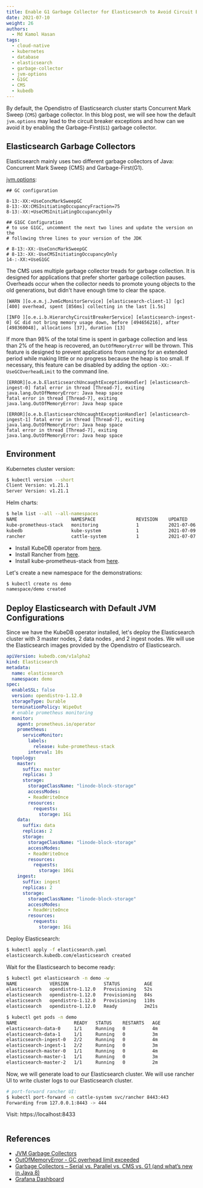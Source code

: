 ```yaml
---
title: Enable G1 Garbage Collector for Elasticsearch to Avoid Circuit Breaker Exceptions
date: 2021-07-10
weight: 26
authors:
  - Md Kamol Hasan
tags:
  - cloud-native
  - kubernetes
  - database
  - elasticsearch
  - garbage-collector
  - jvm-options
  - G1GC
  - CMS
  - kubedb
---
```



By default, the Opendistro of Elasticsearch cluster starts Concurrent Mark Sweep (`CMS`) garbage collector. In this blog post, we will see how the default `jvm.options` may lead to the circuit breaker exceptions and how can we avoid it by enabling the Garbage-First(`G1`) garbage collector.

## Elasticsearch Garbage Collectors

Elasticsearch mainly uses two different garbage collectors of Java: Concurrent Mark Sweep (CMS) and Garbage-First(G1).

[jvm.options](https://github.com/elastic/elasticsearch/blob/v7.13.3/distribution/src/config/jvm.options):

```options
## GC configuration

8-13:-XX:+UseConcMarkSweepGC
8-13:-XX:CMSInitiatingOccupancyFraction=75
8-13:-XX:+UseCMSInitiatingOccupancyOnly

## G1GC Configuration
# to use G1GC, uncomment the next two lines and update the version on the
# following three lines to your version of the JDK

# 8-13:-XX:-UseConcMarkSweepGC
# 8-13:-XX:-UseCMSInitiatingOccupancyOnly
14-:-XX:+UseG1GC
```

The CMS uses multiple garbage collector treads for garbage collection. It is designed for applications that prefer shorter garbage collection pauses. Overheads occur when the collector needs to promote young objects to the old generations, but didn't have enough time to clear the space.

```log
[WARN ][o.e.m.j.JvmGcMonitorService] [elasticsearch-client-1] [gc][400] overhead, spent [856ms] collecting in the last [1.5s] 
```

```log
[INFO ][o.e.i.b.HierarchyCircuitBreakerService] [elasticsearch-ingest-0] GC did not bring memory usage down, before [494656216], after [498360048], allocations [37], duration [13]

```

If more than 98% of the total time is spent in garbage collection and less than 2% of the heap is recovered, an `OutOfMemoryError` will be thrown. This feature is designed to prevent applications from running for an extended period while making little or no progress because the heap is too small. If necessary, this feature can be disabled by adding the option `-XX:-UseGCOverheadLimit` to the command line.

```log
[ERROR][o.e.b.ElasticsearchUncaughtExceptionHandler] [elasticsearch-ingest-0] fatal error in thread [Thread-7], exiting
java.lang.OutOfMemoryError: Java heap space
fatal error in thread [Thread-7], exiting
java.lang.OutOfMemoryError: Java heap space
```

```log
[ERROR][o.e.b.ElasticsearchUncaughtExceptionHandler] [elasticsearch-ingest-1] fatal error in thread [Thread-7], exiting
java.lang.OutOfMemoryError: Java heap space
fatal error in thread [Thread-7], exiting
java.lang.OutOfMemoryError: Java heap space

```

## Environment

Kubernetes cluster version:

```bash
$ kubectl version --short
Client Version: v1.21.1
Server Version: v1.21.1
```

Helm charts:

```bash
$ helm list --all --all-namespaces
NAME                 	NAMESPACE              	REVISION	UPDATED                                	STATUS  	CHART                            APP VERSION
kube-prometheus-stack	monitoring             	1       	2021-07-06 18:54:20.421959653 +0600 +06	deployed	kube-prometheus-stack-16.12.1    0.48.1     
kubedb              	kube-system            	1       	2021-07-09 11:22:17.527521498 +0600 +06	deployed	kubedb-v2021.06.23               v2021.06.23                      
rancher              	cattle-system          	1       	2021-07-07 17:35:21.293544984 +0600 +06	deployed	rancher-2.5.8                    v2.5.8     
```

- Install KubeDB operator from [here](https://kubedb.com/docs/v2021.06.23/setup/).
- Install Rancher from [here](https://rancher.com/docs/rancher/v2.5/en/installation/install-rancher-on-k8s/).
- Install kube-prometheus-stack from [here](https://artifacthub.io/packages/helm/prometheus-worawutchan/kube-prometheus-stack).

Let's create a new namespace for the demonstrations:

```bash
$ kubectl create ns demo
namespace/demo created
```

## Deploy Elasticsearch with Default JVM Configurations

Since we have the KubeDB operator installed, let's deploy the Elasticsearch cluster with 3 master nodes, 2 data nodes , and 2 ingest nodes. We will use the Elasticsearch images provided by the Opendistro of Elasticsearch.

```yaml
apiVersion: kubedb.com/v1alpha2
kind: Elasticsearch
metadata:
  name: elasticsearch
  namespace: demo
spec:
  enableSSL: false 
  version: opendistro-1.12.0
  storageType: Durable
  terminationPolicy: WipeOut
  # enable prometheus monitoring
  monitor:
    agent: prometheus.io/operator
    prometheus:
      serviceMonitor:
        labels:
          release: kube-prometheus-stack
        interval: 10s
  topology:
    master:
      suffix: master
      replicas: 3
      storage:
        storageClassName: "linode-block-storage"
        accessModes:
        - ReadWriteOnce
        resources:
          requests:
            storage: 1Gi
    data:
      suffix: data
      replicas: 2 
      storage:
        storageClassName: "linode-block-storage"
        accessModes:
        - ReadWriteOnce
        resources:
          requests:
            storage: 10Gi
    ingest:
      suffix: ingest
      replicas: 2
      storage:
        storageClassName: "linode-block-storage"
        accessModes:
        - ReadWriteOnce
        resources:
          requests:
            storage: 1Gi
```

Deploy Elasticsearch:

```bash
$ kubectl apply -f elasticsearch.yaml
elasticsearch.kubedb.com/elasticsearch created
```

Wait for the Elasticsearch to become ready:

```bash
$ kubectl get elasticsearch -n demo -w
NAME            VERSION             STATUS         AGE
elasticsearch   opendistro-1.12.0   Provisioning   52s
elasticsearch   opendistro-1.12.0   Provisioning   84s
elasticsearch   opendistro-1.12.0   Provisioning   110s
elasticsearch   opendistro-1.12.0   Ready          2m21s
```

```bash
$ kubectl get pods -n demo
NAME                     READY   STATUS    RESTARTS   AGE
elasticsearch-data-0     1/1     Running   0          4m
elasticsearch-data-1     1/1     Running   0          3m
elasticsearch-ingest-0   2/2     Running   0          4m
elasticsearch-ingest-1   2/2     Running   0          3m
elasticsearch-master-0   1/1     Running   0          4m
elasticsearch-master-1   1/1     Running   0          3m
elasticsearch-master-2   1/1     Running   0          2m
```

Now, we will generate load to our Elasticsearch cluster. We will use rancher UI to write cluster logs to our Elasticsearch cluster.

```bash
# port-forward rancher UI:
$ kubectl port-forward -n cattle-system svc/rancher 8443:443
Forwarding from 127.0.0.1:8443 -> 444
```

Visit: https://localhost:8433

```
```

## References

- [JVM Garbage Collectors](https://www.baeldung.com/jvm-garbage-collectors)
- [OutOfMemoryError - GC overhead limit exceeded](https://www.petefreitag.com/item/746.cfm)
- [Garbage Collectors – Serial vs. Parallel vs. CMS vs. G1 (and what’s new in Java 8)](https://www.overops.com/blog/garbage-collectors-serial-vs-parallel-vs-cms-vs-the-g1-and-whats-new-in-java-8/)
- [Grafana Dashboard](https://github.com/prometheus-community/elasticsearch_exporter/blob/master/examples/grafana/dashboard.json)